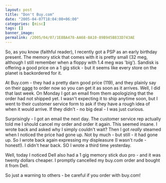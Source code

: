 ```yaml
---
layout: post
title: "Don't Buy.com"
date: "2005-04-07T18:04:00+06:00"
categories: [misc]
tags: []
banner_image: 
permalink: /2005/04/07/1E8BA478-AA68-8A10-89B945B833D743AE
---
```


So, as you know (faithful reader), I recently got a PSP as an early birthday present. The memory stick that comes with it is pretty small (32 meg, although I still remember when a floppy with 1.4 meg was 'big'). Sandisk is offering a good price on a 1 gig stick - but it seems like every store on the planet is backordered for it.

At Buy.com - they had a pretty darn good price (119), and they plainly say on their <a href="http://www.buy.com/retail/product.asp?sku=10398736&loc=101&estk=1">page</a>  to order now so you can get it as soon as it arrives. Well, I did that last week. On Monday I got an email from them apologizing that the order had not shipped yet. I wasn't expecting it to ship anytime soon, but I went to their customer service form to ask if they have a rough idea of when it would arrive. If they didn't - no big deal - I was just curious.

Surprisingly - I got an email the next day. The customer service rep actually told me I should cancel my order and order it again. This seemed insane. I wrote back and asked why I simply couldn't wait? Then I got <i>really</i> steamed when I noticed the price had gone up. Not by much - but still - it had gone up. So I wrote back again expressing my displeasure (I wasn't rude - honest!). I didn't hear back. SO I wrote a third time yesterday.

Well, today I noticed Dell also had a 1 gig memory stick duo pro - and it was twenty dollars cheaper. I promptly cancelled my buy.com order and bought it from Dell.

So just a warning to others - be careful if you order with buy.com!